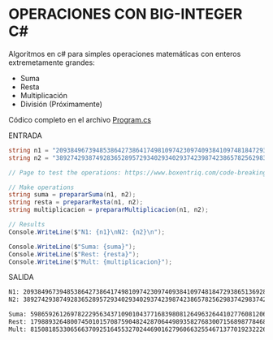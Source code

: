 # OPERACIONES CON BIG-INTEGER C#

Algoritmos en c# para simples operaciones matemáticas con enteros extremetamente grandes:

- Suma
- Resta
- Multiplicación
- División (Próximamente)

Códico completo en el archivo [Program.cs](Program.cs)

ENTRADA
```csharp
string n1 = "209384967394853864273864174981097423097409384109748184729386513692865983472893473743986598475297348192491";
string n2 = "389274293874928365289572934029340293742398742386578256298374298374298374298374928374289374239856223423897";

// Page to test the operations: https://www.boxentriq.com/code-breaking/big-number-calculator

// Make operations
string suma = prepararSuma(n1, n2);
string resta = prepararResta(n1, n2);
string multiplicacion = prepararMultiplicacion(n1, n2);

// Results
Console.WriteLine($"N1: {n1}\nN2: {n2}\n");

Console.WriteLine($"Suma: {suma}");
Console.WriteLine($"Rest: {resta}");
Console.WriteLine($"Mult: {multiplicacion}");
```

SALIDA
```bash
N1: 209384967394853864273864174981097423097409384109748184729386513692865983472893473743986598475297348192491
N2: 389274293874928365289572934029340293742398742386578256298374298374298374298374928374289374239856223423897

Suma: 598659261269782229563437109010437716839808126496326441027760812067164357771268402118275972715153571616388 	 correto: True
Rest: 179889326480074501015708759048242870644989358276830071568987784681432390825481454630302775764558875231406 	 correto: True
Mult: 81508185330656637092516455327024469016279606632554671377019232226791636758245133407225934780305376540521965147401916385220018340973796894136635843846385714723655436486619852659250497032555763883888228245357427 	 correto: True
```

